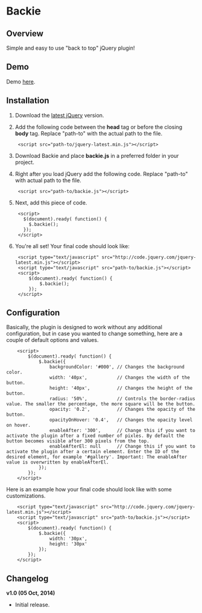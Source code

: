# Backie

## Overview

Simple and easy to use "back to top" jQuery plugin!

## Demo

Demo <a href="http://joro.me/demos/backie/" target="_blank">here</a>.

## Installation

1. Download the <a href="http://code.jquery.com/jquery-latest.min.js" target="_blank">latest jQuery</a> version.
2. Add the following code between the **head** tag or before the closing **body** tag. Replace "path-to" with the actual path to the file.

        <script src="path-to/jquery-latest.min.js"></script>

3. Download Backie and place **backie.js** in a preferred folder in your project.
4. Right after you load jQuery add the following code. Replace "path-to" with actual path to the file.

        <script src="path-to/backie.js"></script>

5. Next, add this piece of code.

        <script>
          $(document).ready( function() {
            $.backie();
          });
        </script>
        
6. You're all set! Your final code should look like:

        <script type="text/javascript" src="http://code.jquery.com/jquery-latest.min.js"></script>
        <script type="text/javascript" src="path-to/backie.js"></script>
        <script>
            $(document).ready( function() {
                $.backie();
            });
        </script>
        
## Configuration

Basically, the plugin is designed to work without any additional configuration, but in case you wanted to change something, here are a couple of default options and values.

        <script>
            $(document).ready( function() {
                $.backie({
                    backgroundColor: '#000', // Changes the background color.
                    width: '40px',           // Changes the width of the button. 
                    height: '40px',          // Changes the height of the button.
                    radius: '50%',           // Controls the border-radius value. The smaller the percentage, the more square will be the button.
                    opacity: '0.2',          // Changes the opacity of the button.
                    opacityOnHover: '0.4',   // Changes the opacity level on hover.
                    enableAfter: '300',      // Change this if you want to activate the plugin after a fixed number of pixles. By default the button becomes visible after 300 pixels from the top.
                    enableAfterEl: null      // Change this if you want to activate the plugin after a certain element. Enter the ID of the desired element, for example '#gallery'. Important: The enableAfter value is overwritten by enableAfterEl.
                });
            });
        </script>
        
Here is an example how your final code should look like with some customizations.

        <script type="text/javascript" src="http://code.jquery.com/jquery-latest.min.js"></script>
        <script type="text/javascript" src="path-to/backie.js"></script>
        <script>
            $(document).ready( function() {
                $.backie({
                    width: '30px',
                    height: '30px'
                });
            });
        </script>
        
## Changelog

**v1.0 (05 Oct, 2014)**
- Initial release.
